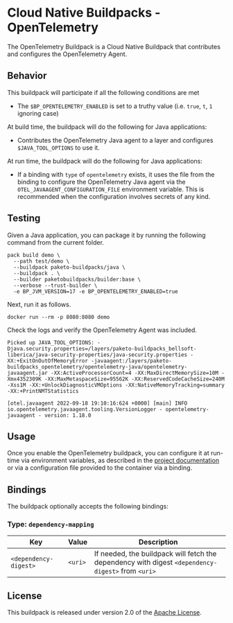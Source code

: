 # Cloud Native Buildpacks - OpenTelemetry

The OpenTelemetry Buildpack is a Cloud Native Buildpack that contributes and configures the OpenTelemetry Agent.

## Behavior

This buildpack will participate if all the following conditions are met

* The `$BP_OPENTELEMETRY_ENABLED` is set to a truthy value (i.e. `true`, `t`, `1` ignoring case)

At build time, the buildpack will do the following for Java applications:

* Contributes the OpenTelemetry Java agent to a layer and configures `$JAVA_TOOL_OPTIONS` to use it.

At run time, the buildpack will do the following for Java applications:

* If a binding with `type` of `opentelemetry` exists, it uses the file from the binding to configure the OpenTelemetry Java agent via the `OTEL_JAVAAGENT_CONFIGURATION_FILE` environment variable. This is recommended when the configuration involves secrets of any kind.

## Testing

Given a Java application, you can package it by running the following command from the current folder.

```shell
pack build demo \
  --path test/demo \
  --buildpack paketo-buildpacks/java \
  --buildpack . \
  --builder paketobuildpacks/builder:base \
  --verbose --trust-builder \
  -e BP_JVM_VERSION=17 -e BP_OPENTELEMETRY_ENABLED=true
```

Next, run it as follows.

```shell
docker run --rm -p 8080:8080 demo
```

Check the logs and verify the OpenTelemetry Agent was included.

```log
Picked up JAVA_TOOL_OPTIONS: -Djava.security.properties=/layers/paketo-buildpacks_bellsoft-liberica/java-security-properties/java-security.properties -XX:+ExitOnOutOfMemoryError -javaagent:/layers/paketo-buildpacks_opentelemetry/opentelemetry-java/opentelemetry-javaagent.jar -XX:ActiveProcessorCount=4 -XX:MaxDirectMemorySize=10M -Xmx4352309K -XX:MaxMetaspaceSize=95562K -XX:ReservedCodeCacheSize=240M -Xss1M -XX:+UnlockDiagnosticVMOptions -XX:NativeMemoryTracking=summary -XX:+PrintNMTStatistics

[otel.javaagent 2022-09-18 19:10:16:624 +0000] [main] INFO io.opentelemetry.javaagent.tooling.VersionLogger - opentelemetry-javaagent - version: 1.18.0
```

## Usage

Once you enable the OpenTelemetry buildpack, you can configure it at run-time via environment variables, as described in the [project documentation](https://opentelemetry.io/docs/instrumentation/java/automatic/agent-config/) or via a configuration file provided to the container via a binding.

## Bindings

The buildpack optionally accepts the following bindings:

### Type: `dependency-mapping`

| Key                   | Value   | Description                                                                                       |
| --------------------- | ------- | ------------------------------------------------------------------------------------------------- |
| `<dependency-digest>` | `<uri>` | If needed, the buildpack will fetch the dependency with digest `<dependency-digest>` from `<uri>` |

## License

This buildpack is released under version 2.0 of the [Apache License][a].

[a]: http://www.apache.org/licenses/LICENSE-2.0
